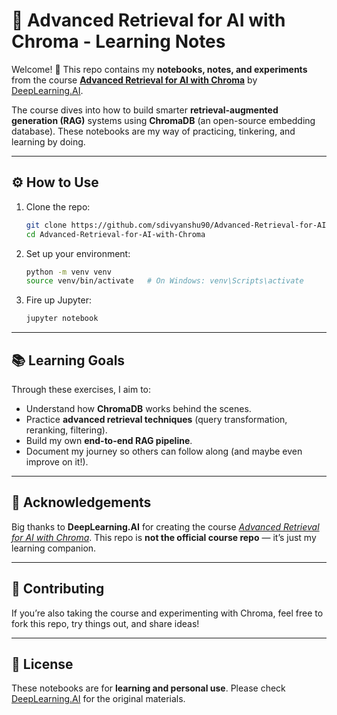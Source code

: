 # 🌟 Advanced Retrieval for AI with Chroma - Learning Notes

Welcome! 👋
This repo contains my **notebooks, notes, and experiments** from the course [**Advanced Retrieval for AI with Chroma**](https://www.deeplearning.ai/short-courses/advanced-retrieval-for-ai/) by [DeepLearning.AI](https://www.deeplearning.ai/).

The course dives into how to build smarter **retrieval-augmented generation (RAG)** systems using **ChromaDB** (an open-source embedding database). These notebooks are my way of practicing, tinkering, and learning by doing.

---

## ⚙️ How to Use

1. Clone the repo:

   ```bash
   git clone https://github.com/sdivyanshu90/Advanced-Retrieval-for-AI-with-Chroma.git
   cd Advanced-Retrieval-for-AI-with-Chroma
   ```

2. Set up your environment:

   ```bash
   python -m venv venv
   source venv/bin/activate   # On Windows: venv\Scripts\activate
   ```

3. Fire up Jupyter:

   ```bash
   jupyter notebook
   ```

---

## 📚 Learning Goals

Through these exercises, I aim to:

* Understand how **ChromaDB** works behind the scenes.
* Practice **advanced retrieval techniques** (query transformation, reranking, filtering).
* Build my own **end-to-end RAG pipeline**.
* Document my journey so others can follow along (and maybe even improve on it!).

---

## 🙏 Acknowledgements

Big thanks to **DeepLearning.AI** for creating the course [*Advanced Retrieval for AI with Chroma*](https://www.deeplearning.ai/short-courses/advanced-retrieval-for-ai/).
This repo is **not the official course repo** — it’s just my learning companion.

---

## 🤝 Contributing

If you’re also taking the course and experimenting with Chroma, feel free to fork this repo, try things out, and share ideas!

---

## 📜 License

These notebooks are for **learning and personal use**. Please check [DeepLearning.AI](https://www.deeplearning.ai/) for the original materials.
